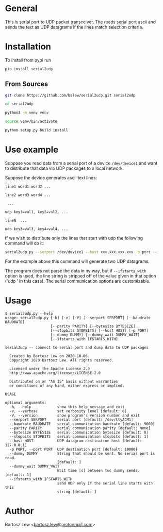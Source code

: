 # General

This is serial port to UDP packet transceiver.
The reads serial port ascii and sends the text as UDP datagrams if the lines match selection criteria.

# Installation

To install from pypi run

```sh
pip install serial2udp
```

## From Sources

```sh 
git clone https://github.com/bslew/serial2udp.git serial2udp

cd serial2udp

python3 -m venv venv

source venv/bin/activate

python setup.py build install
```

# Use example

Suppose you read data from a serial port of a device `/dev/device1` and want to distribute that data via UDP packages to a local network.

Suppose the device generates ascii text lines:

	line1 word1 word2 ...

	line2 word3 word4 ...

	 ...

	udp key1=val1, key2=val2, ...

	lineN  ...

	udp key3=val3, key4=val4, ...


If we wish to distribute only the lines that start with udp the following command will do it:

```sh
serial2udp.py --serport /dev/device1 --host xxx.xxx.xxx.xxx -p port --ifstarts_with 'udp '
```

For the example above this command will generate two UDP datagrams.

The program does not parse the data in ny way, but if `--ifstarts_with` option is used, the line string is stripped off of the value given in that option (\'udp \' in this case). The serial communication options are customizable.

# Usage


```{r}
$ serial2udp.py --help
usage: serial2udp.py [-h] [-v] [-V] [--serport SERPORT] [--baudrate BAUDRATE]
                     [--parity PARITY] [--bytesize BYTESIZE]
                     [--stopbits STOPBITS] [--host HOST] [-p PORT]
                     [--dummy DUMMY] [--dummy_wait DUMMY_WAIT]
                     [--ifstarts_with IFSTARTS_WITH]

serial2udp -- connect to serial port and dump data to UDP packages

  Created by Bartosz Lew on 2020-10-06.
  Copyright 2020 Bartosz Lew. All rights reserved.

  Licensed under the Apache License 2.0
  http://www.apache.org/licenses/LICENSE-2.0

  Distributed on an "AS IS" basis without warranties
  or conditions of any kind, either express or implied.

USAGE

optional arguments:
  -h, --help            show this help message and exit
  -v, --verbose         set verbosity level [default: 0]
  -V, --version         show program's version number and exit
  --serport SERPORT     serial port [default: /dev/ttyACM1]
  --baudrate BAUDRATE   serial communication baudrate [default: 9600]
  --parity PARITY       serial communication parity [default: None]
  --bytesize BYTESIZE   serial communication bytesize [default: 8]
  --stopbits STOPBITS   serial communication stopbits [default: 1]
  --host HOST           UDP datagram destination host [default: 127.0.0.1]
  -p PORT, --port PORT  UDP destination port [default: 10000]
  --dummy DUMMY         String that should be sent. No serial port is read.
                        [default: ]
  --dummy_wait DUMMY_WAIT
                        Wait time [s] between two dummy sends. [default: 1]
  --ifstarts_with IFSTARTS_WITH
                        send UDP only if the serial line starts with this
                        string [default: ]
```


# Author

Bartosz Lew \<bartosz.lew@protonmail.com\>

